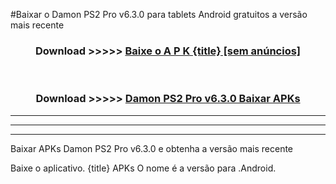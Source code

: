 #Baixar o Damon PS2 Pro v6.3.0  para tablets Android gratuitos a versão mais recente


<div align="center">
<h3>Download >>>>> <a href="https://pt-web.web.app/?pt= {title}">Baixe o A P K {title} [sem anúncios]</a></h3><br>

<h3>Download >>>>> <a href="https://pt-web.web.app/?pt= {title}">Damon PS2 Pro v6.3.0 Baixar APKs</a></h3>
</div>

----------------------------------------------------------

----------------------------------------------------------

----------------------------------------------------------

Baixar APKs Damon PS2 Pro v6.3.0 e obtenha a versão mais recente

Baixe o aplicativo. {title} APKs O nome é a versão para .Android.


